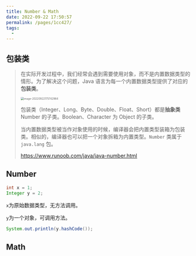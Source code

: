 ```yaml
---
title: Number & Math
date: 2022-09-22 17:50:57
permalink: /pages/1cc427/
tags:
  - 
---
```

## 包装类

> 在实际开发过程中，我们经常会遇到需要使用对象，而不是内置数据类型的情形。为了解决这个问题，Java 语言为每一个内置数据类型提供了对应的**包装类**。
>
> <img src="https://cdn.jsdelivr.net/gh/JimFKppt/Pictures@master/static_files/img/image-20220922175742964.png" alt="image-20220922175742964" style="zoom:50%;" />
>
> 包装类（Integer、Long、Byte、Double、Float、Short）都是**抽象类** Number 的子类。Boolean、Character 为 Object 的子类。
>
> 当内置数据类型被当作对象使用的时候，编译器会把内置类型装箱为包装类。相似的，编译器也可以把一个对象拆箱为内置类型。`Number` 类属于 `java.lang` 包。
>
> https://www.runoob.com/java/java-number.html

## Number

```java
int x = 1;
Integer y = 2;
```

`x`为原始数据类型，无方法调用。

`y`为一个对象，可调用方法。

```java
System.out.println(y.hashCode());
```

## Math